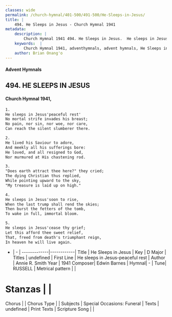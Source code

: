 ```yaml
---
classes: wide
permalink: /church-hymnal/401-500/491-500/He-Sleeps-in-Jesus/
title: |
    494. He Sleeps in Jesus - Church Hymnal 1941
metadata:
    description: |
        Church Hymnal 1941 494. He Sleeps in Jesus.  He sleeps in Jesus'peaceful rest'  No mortal strife invades his breast;  No pain, nor sin, nor woe, nor care,  Can reach the silent slumberer there. 
    keywords:  |
        Church Hymnal 1941, adventhymnals, advent hymnals, He Sleeps in Jesus, He sleeps in Jesus-peaceful rest. 
    author: Brian Onang'o
---
```


#### Advent Hymnals
## 494. HE SLEEPS IN JESUS
####  Church Hymnal 1941,

```txt
1.
He sleeps in Jesus'peaceful rest' 
No mortal strife invades his breast; 
No pain, nor sin, nor woe, nor care, 
Can reach the silent slumberer there. 

2.
He lived his Saviour to adore, 
And meekly all his sufferings bore: 
He loved, and all resigned to God, 
Nor murmured at His chastening rod. 

3.
"Does earth attract thee here?" they cried; 
The dying Christian thus replied, 
While pointing upward to the sky, 
"My treasure is laid up on high." 

4.
He sleeps in Jesus'soon to rise, 
When the last trump shall rend the skies; 
Then burst the fetters of the tomb, 
To wake in full, immortal bloom. 

5.
He sleeps in Jesus'cease thy grief; 
Let this afford thee sweet relief, 
That, freed from death's triumphant reign, 
In heaven he will live again.

```

- |   -  |
-------------|------------|
Title | He Sleeps in Jesus |
Key | D Major |
Titles | undefined |
First Line | He sleeps in Jesus-peaceful rest |
Author | Annie R. Smith
Year | 1941
Composer| Edwin Barnes |
Hymnal|  - |
Tune| RUSSELL |
Metrical pattern | |
# Stanzas |  |
Chorus |  |
Chorus Type |  |
Subjects | Special Occasions: Funeral |
Texts | undefined |
Print Texts | 
Scripture Song |  |
    
